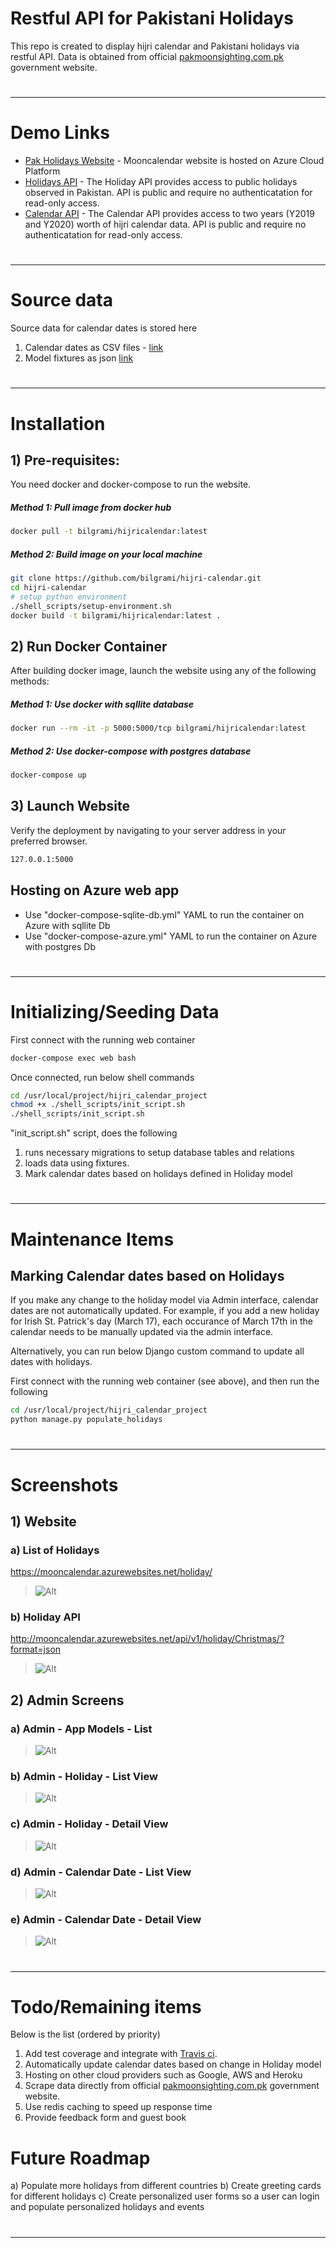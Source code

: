 # Restful API for Pakistani Holidays
This repo is created to display hijri calendar and Pakistani holidays via restful API. 
Data is obtained from official [pakmoonsighting.com.pk] government website. 

#
----

# Demo Links
* [Pak Holidays Website] - Mooncalendar website is hosted on Azure Cloud Platform
* [Holidays API] - The Holiday API provides access to public holidays observed in Pakistan. API is public and require no authenticatation for read-only access.
* [Calendar API] - The Calendar API provides access to two years (Y2019 and Y2020) worth of hijri calendar data. API is public and require no authenticatation for read-only access.

#
----

# Source data
Source data for calendar dates is stored here
1) Calendar dates as CSV files - [link](https://github.com/bilgrami/hijri-calendar/tree/master/project/hijri_calendar_project/hijri_calendar_app/data/source "")
2) Model fixtures as json [link](https://github.com/bilgrami/hijri-calendar/tree/master/project/hijri_calendar_project/hijri_calendar_app/fixtures)

#
----

# Installation

## 1) Pre-requisites: 

You need docker and docker-compose to run the website.

##### Method 1: Pull image from docker hub

```sh
docker pull -t bilgrami/hijricalendar:latest
```

##### Method 2: Build image on your local machine

```sh
git clone https://github.com/bilgrami/hijri-calendar.git
cd hijri-calendar
# setup python environment 
./shell_scripts/setup-environment.sh
docker build -t bilgrami/hijricalendar:latest .
```
## 2) Run Docker Container
After building docker image, launch the website using any of the following methods:

##### Method 1: Use docker with sqllite database
```sh
docker run --rm -it -p 5000:5000/tcp bilgrami/hijricalendar:latest
```

#####  Method 2: Use docker-compose with postgres database
```sh
docker-compose up
```
## 3) Launch Website
Verify the deployment by navigating to your server address in your preferred browser.

```sh
127.0.0.1:5000
```

##  Hosting on Azure web app 
 - Use "docker-compose-sqlite-db.yml" YAML to run the container on Azure with sqllite Db
 - Use "docker-compose-azure.yml" YAML to run the container on Azure with postgres Db

#
----

# Initializing/Seeding Data
First connect with the running web container 
```sh
docker-compose exec web bash
```
Once connected, run below shell commands
```sh
cd /usr/local/project/hijri_calendar_project
chmod +x ./shell_scripts/init_script.sh
./shell_scripts/init_script.sh
```
"init_script.sh" script, does the following 
1) runs necessary migrations to setup database tables and relations
2) loads data using fixtures.
3) Mark calendar dates based on holidays defined in Holiday model

#
----

# Maintenance Items
## Marking Calendar dates based on Holidays
If you make any change to the holiday model via Admin interface, calendar dates are not automatically updated. For example, if you add a new holiday for Irish St. Patrick's day (March 17), each occurance of March 17th in the calendar needs to be manually updated via the admin interface.

Alternatively, you can run below Django custom command to update all dates with holidays. 

First connect with the running web container (see above), and then run the following
```sh
cd /usr/local/project/hijri_calendar_project
python manage.py populate_holidays
```

#
----

# Screenshots
## 1) Website
### a) List of Holidays
https://mooncalendar.azurewebsites.net/holiday/
> ![Alt](https://github.com/bilgrami/hijri-calendar/blob/master/docs/holiday.JPG?raw=true "List of Holidays")

### b) Holiday API
http://mooncalendar.azurewebsites.net/api/v1/holiday/Christmas/?format=json
> ![Alt](https://github.com/bilgrami/hijri-calendar/blob/master/docs/holiday-api.JPG?raw=true "Holiday API")

## 2) Admin Screens
### a) Admin - App Models - List
> ![Alt](https://github.com/bilgrami/hijri-calendar/blob/master/docs/admin-all-models-list.JPG?raw=true "Admin - App Models - List")

### b) Admin - Holiday - List View
> ![Alt](https://github.com/bilgrami/hijri-calendar/blob/master/docs/admin-holiday-list.JPG?raw=true "Admin - Holiday - List View")

### c) Admin - Holiday - Detail View
> ![Alt](https://github.com/bilgrami/hijri-calendar/blob/master/docs/admin-holiday-detail.JPG?raw=true "Admin - Holiday - Detail View")

### d) Admin - Calendar Date - List View 
> ![Alt](https://github.com/bilgrami/hijri-calendar/blob/master/docs/admin-calendar-date-list.JPG?raw=true "Admin - Calendar Date - List View")

### e) Admin - Calendar Date - Detail View 
> ![Alt](https://github.com/bilgrami/hijri-calendar/blob/master/docs/admin-calendar-date-detail.JPG?raw=true "Admin - Calendar Date - Detail View")

#
----

# Todo/Remaining items 
Below is the list (ordered by priority)
1) Add test coverage and integrate with [Travis ci](https://travis-ci.org "Travis CI").
2) Automatically update calendar dates based on change in Holiday model
3) Hosting on other cloud providers such as Google, AWS and Heroku
4) Scrape data directly from official [pakmoonsighting.com.pk] government website.
5) Use redis caching to speed up response time  
5) Provide feedback form and guest book 

# Future Roadmap
a) Populate more holidays from different countries
b) Create greeting cards for different holidays
c) Create personalized user forms so a user can login and populate personalized holidays and events 

#
----


[Pak Holidays Website]: <https://mooncalendar.azurewebsites.net>
[pakmoonSighting.com.pk]: <http://pakmoonsighting.pk> 
[Holidays API]: <https://mooncalendar.azurewebsites.net/api/v1/holiday/>
[Calendar API]: <https://mooncalendar.azurewebsites.net/api/v1/calendar/>
